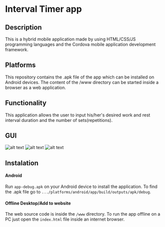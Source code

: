 # Interval Timer app

<h2>Description</h2>
<span>This is a hybrid mobile application made by using HTML/CSS/JS programming languages and the Cordova mobile application development framework.</span>

<h2>Platforms</h2>
<span>This repository contains the .apk file of the app which can be installed on Android devices. The content of the /www directory can be started inside a browser as a web application.</span>

 <h2>Functionality</h2>
 <span>This application allows the user to input his/her's desired work and rest interval duration and the number of sets(repetitions).</span>
  
  <h2>GUI</h2>
  
![alt text](https://user-images.githubusercontent.com/56841259/103142030-d807eb80-46fd-11eb-9fe8-524f7bed8453.png)
![alt text](https://user-images.githubusercontent.com/56841259/103142097-3f25a000-46fe-11eb-8526-9a37594d518c.png)
![alt text](https://user-images.githubusercontent.com/56841259/103142099-4351bd80-46fe-11eb-843d-ed824f907521.png)
  
<h2>Instalation</h2>
  <h4>Android</h4>
  
   <span>Run `app-debug.apk` on your Android device to install the application. To find the .apk file go to  `.../platforms/android/app/build/outputs/apk/debug`.</span>
  
  <h4>Offline Desktop/Add to website</h4>
  
   <span>The web source code is inside the `/www` directory. To run the app offline on a PC just open the `index.html` file inside an internet browser.</span>
  


